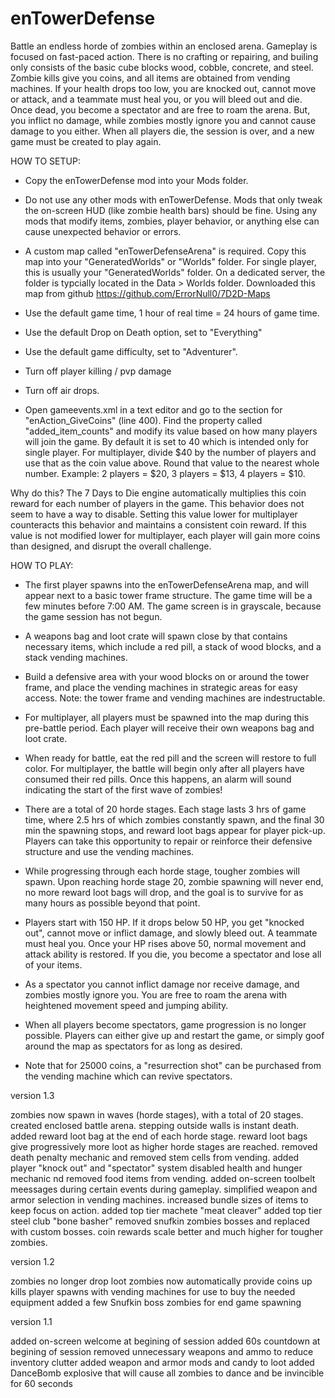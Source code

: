 # enTowerDefense

Battle an endless horde of zombies within an enclosed arena. Gameplay is focused on fast-paced action. There is no crafting or repairing, and builing only consists of the basic cube blocks wood, cobble, concrete, and steel. Zombie kills give you coins, and all items are obtained from vending machines. If your health drops too low, you are knocked out, cannot move or attack, and a teammate must heal you, or you will bleed out and die. Once dead, you become a spectator and are free to roam the arena. But, you inflict no damage, while zombies mostly ignore you and cannot cause damage to you either. When all players die, the session is over, and a new game must be created to play again.


HOW TO SETUP:

- Copy the enTowerDefense mod into your Mods folder.

- Do not use any other mods with enTowerDefense. Mods that only tweak the on-screen HUD (like zombie health bars) should be fine. Using any mods that modify items, zombies, player behavior, or anything else can cause unexpected behavior or errors.

- A custom map called "enTowerDefenseArena" is required. Copy this map into your "GeneratedWorlds" or "Worlds" folder. For single player, this is usually your "GeneratedWorlds" folder. On a dedicated server, the folder is typcially located in the Data > Worlds folder. Downloaded this map from github https://github.com/ErrorNull0/7D2D-Maps

- Use the default game time, 1 hour of real time = 24 hours of game time.

- Use the default Drop on Death option, set to "Everything"

- Use the default game difficulty, set to "Adventurer".

- Turn off player killing / pvp damage

- Turn off air drops. 

- Open gameevents.xml in a text editor and go to the section for "enAction_GiveCoins" (line 400). Find the property called "added_item_counts" and modify its value based on how many players will join the game. By default it is set to 40 which is intended only for single player. For multiplayer, divide $40 by the number of players and use that as the coin value above. Round that value to the nearest whole number. Example: 2 players = $20, 3 players = $13, 4 players = $10. 

Why do this? The 7 Days to Die engine automatically multiplies this coin reward for each number of players in the game. This behavior does not seem to have a way to disable. Setting this value lower for multiplayer counteracts this behavior and maintains a consistent coin reward. If this value is not modified lower for multiplayer, each player will gain more coins than designed, and disrupt the overall challenge.


HOW TO PLAY:

- The first player spawns into the enTowerDefenseArena map, and will appear next to a basic tower frame structure. The game time will be a few minutes before 7:00 AM. The game screen is in grayscale, because the game session has not begun.

- A weapons bag and loot crate will spawn close by that contains necessary items, which include a red pill, a stack of wood blocks, and a stack vending machines.

- Build a defensive area with your wood blocks on or around the tower frame, and place the vending machines in strategic areas for easy access. Note: the tower frame and vending machines are indestructable.

- For multiplayer, all players must be spawned into the map during this pre-battle period. Each player will receive their own weapons bag and loot crate.

- When ready for battle, eat the red pill and the screen will restore to full color. For multiplayer, the battle will begin only after all players have consumed their red pills. Once this happens, an alarm will sound indicating the start of the first wave of zombies!

- There are a total of 20 horde stages. Each stage lasts 3 hrs of game time, where 2.5 hrs of which zombies constantly spawn, and the final 30 min the spawning stops, and reward loot bags appear for player pick-up. Players can take this opportunity to repair or reinforce their defensive structure and use the vending machines.

- While progressing through each horde stage, tougher zombies will spawn. Upon reaching horde stage 20, zombie spawning will never end, no more reward loot bags will drop, and the goal is to survive for as many hours as possible beyond that point.

- Players start with 150 HP. If it drops below 50 HP, you get "knocked out", cannot move or inflict damage, and slowly bleed out. A teammate must heal you. Once your HP rises above 50, normal movement and attack ability is restored. If you die, you become a spectator and lose all of your items.

- As a spectator you cannot inflict damage nor receive damage, and zombies mostly ignore you. You are free to roam the arena with heightened movement speed and jumping ability. 

- When all players become spectators, game progression is no longer possible. Players can either give up and restart the game, or simply goof around the map as spectators for as long as desired.

- Note that for 25000 coins, a "resurrection shot" can be purchased from the vending machine which can revive spectators.



version 1.3

zombies now spawn in waves (horde stages), with a total of 20 stages.
created enclosed battle arena. stepping outside walls is instant death.
added reward loot bag at the end of each horde stage.
reward loot bags give progressively more loot as higher horde stages are reached.
removed death penalty mechanic and removed stem cells from vending.
added player "knock out" and "spectator" system
disabled health and hunger mechanic nd removed food items from vending.
added on-screen toolbelt meessages during certain events during gameplay.
simplified weapon and armor selection in vending machines.
increased bundle sizes of items to keep focus on action.
added top tier machete "meat cleaver" 
added top tier steel club "bone basher"
removed snufkin zombies bosses and replaced with custom bosses.
coin rewards scale better and much higher for tougher zombies.

version 1.2

zombies no longer drop loot
zombies now automatically provide coins up kills
player spawns with vending machines for use to buy the needed equipment
added a few Snufkin boss zombies for end game spawning

version 1.1

added on-screen welcome at begining of session
added 60s countdown at begining of session
removed unnecessary weapons and ammo to reduce inventory clutter
added weapon and armor mods and candy to loot
added DanceBomb explosive that will cause all zombies to dance and be invincible for 60 seconds

